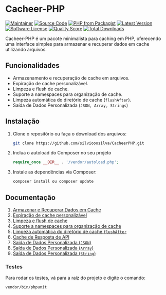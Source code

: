 # Cacheer-PHP

[![Maintainer](https://img.shields.io/badge/maintainer-@silviooosilva-blue.svg?style=flat-square)](https://github.com/silviooosilva)
[![Source Code](http://img.shields.io/badge/source-silviooosilva/CacheerPHP-blue.svg?style=flat-square)](https://github.com/silviooosilva/CacheerPHP)
[![PHP from Packagist](https://img.shields.io/packagist/php-v/silviooosilva/CacheerPHP.svg?style=flat-square)](https://packagist.org/packages/silviooosilva/cacheer-php)
[![Latest Version](https://img.shields.io/github/release/silviooosilva/CacheerPHP.svg?style=flat-square)](https://github.com/silviooosilva/CacheerPHP/releases)
[![Software License](https://img.shields.io/badge/license-MIT-brightgreen.svg?style=flat-square)](LICENSE)
[![Quality Score](https://img.shields.io/scrutinizer/g/silviooosilva/CacheerPHP.svg?style=flat-square)](https://scrutinizer-ci.com/g/silviooosilva/CacheerPHP)
[![Total Downloads](https://img.shields.io/packagist/dt/ssilviooosilva/CacheerPHP.svg?style=flat-square)](https://packagist.org/packages/silviooosilva/cacheer-php)

Cacheer-PHP é um pacote minimalista para caching em PHP, oferecendo uma interface simples para armazenar e recuperar dados em cache utilizando arquivos.

## Funcionalidades

- Armazenamento e recuperação de cache em arquivos.
- Expiração de cache personalizável.
- Limpeza e flush de cache.
- Suporte a namespaces para organização de cache.
- Limpeza automática do diretório de cache (`flushAfter`).
- Saída de Dados Personalizada (`JSON, Array, Strings`)

## Instalação

1. Clone o repositório ou faça o download dos arquivos:

   ```sh
   git clone https://github.com/silviooosilva/CacheerPHP.git
   ```

2. Inclua o autoload do Composer no seu projeto

   ```php
   require_once __DIR__ . '/vendor/autoload.php';
   ```

3. Instale as dependências via Composer:

   ```sh
   composer install ou composer update
   ```

## Documentação

1. [Armazenar e Recuperar Dados em Cache](docs/example1.md)
2. [Expiração de cache personalizável](docs/example2.md)
3. [Limpeza e flush de cache](docs/example03.md)
4. [Suporte a namespaces para organização de cache](docs/example04.md)
5. [Limpeza automática do diretório de cache `flushAfter`](docs/example09.md)
6. [Cache de Resposta de API](docs/example05.md)
7. [Saída de Dados Personalizada (`JSON`)](docs/example06.md)
8. [Saída de Dados Personalizada (`Array`)](docs/example07.md)
9. [Saída de Dados Personalizada (`String`)](docs/example08.md)

### Testes

Para rodar os testes, vá para a raíz do projeto e digite o comando:

```sh
vendor/bin/phpunit
```
